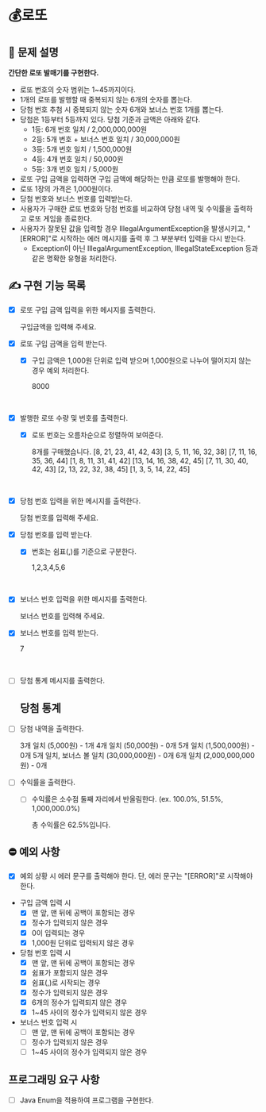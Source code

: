# 💰로또 

## 📝 문제 설명
__간단한 로또 발매기를 구현한다.__

- 로또 번호의 숫자 범위는 1~45까지이다.
- 1개의 로또를 발행할 때 중복되지 않는 6개의 숫자를 뽑는다.
- 당첨 번호 추첨 시 중복되지 않는 숫자 6개와 보너스 번호 1개를 뽑는다.
- 당첨은 1등부터 5등까지 있다. 당첨 기준과 금액은 아래와 같다.
  - 1등: 6개 번호 일치 / 2,000,000,000원
  - 2등: 5개 번호 + 보너스 번호 일치 / 30,000,000원
  - 3등: 5개 번호 일치 / 1,500,000원
  - 4등: 4개 번호 일치 / 50,000원
  - 5등: 3개 번호 일치 / 5,000원
- 로또 구입 금액을 입력하면 구입 금액에 해당하는 만큼 로또를 발행해야 한다.
- 로또 1장의 가격은 1,000원이다.
- 당첨 번호와 보너스 번호를 입력받는다.
- 사용자가 구매한 로또 번호와 당첨 번호를 비교하여 당첨 내역 및 수익률을 출력하고 로또 게임을 종료한다.
- 사용자가 잘못된 값을 입력할 경우 IllegalArgumentException을 발생시키고, "[ERROR]"로 시작하는 에러 메시지를 출력 후 그 부분부터 입력을 다시 받는다.
  - Exception이 아닌 IllegalArgumentException, IllegalStateException 등과 같은 명확한 유형을 처리한다.

## ✍️ 구현 기능 목록
- [x] 로또 구입 금액 입력을 위한 메시지를 출력한다. 


    구입금액을 입력해 주세요.

- [x] 로또 구입 금액을 입력 받는다.
  - [x] 구입 금액은 1,000원 단위로 입력 받으며 1,000원으로 나누어 떨어지지 않는 경우 예외 처리한다.


    8000
<br>

- [x] 발행한 로또 수량 및 번호를 출력한다.
  - [x] 로또 번호는 오름차순으로 정렬하여 보여준다.
  

    8개를 구매했습니다.
    [8, 21, 23, 41, 42, 43]
    [3, 5, 11, 16, 32, 38]
    [7, 11, 16, 35, 36, 44]
    [1, 8, 11, 31, 41, 42]
    [13, 14, 16, 38, 42, 45]
    [7, 11, 30, 40, 42, 43]
    [2, 13, 22, 32, 38, 45]
    [1, 3, 5, 14, 22, 45]
<br>

- [x] 당첨 번호 입력을 위한 메시지를 출력한다.


    당첨 번호를 입력해 주세요.

- [x] 당첨 번호를 입력 받는다.
  - [x] 번호는 쉼표(,)를 기준으로 구분한다.


    1,2,3,4,5,6
<br>

- [x] 보너스 번호 입력을 위한 메시지를 출력한다.


    보너스 번호를 입력해 주세요.   

- [x] 보너스 번호를 입력 받는다.


    7

<br>

- [ ] 당첨 통계 메시지를 출력한다.


    당첨 통계
    ---

- [ ] 당첨 내역을 출력한다.


    3개 일치 (5,000원) - 1개
    4개 일치 (50,000원) - 0개
    5개 일치 (1,500,000원) - 0개
    5개 일치, 보너스 볼 일치 (30,000,000원) - 0개
    6개 일치 (2,000,000,000원) - 0개

- [ ] 수익률을 출력한다.
  - [ ] 수익률은 소수점 둘째 자리에서 반올림한다. (ex. 100.0%, 51.5%, 1,000,000.0%)


    총 수익률은 62.5%입니다.

## ⛔️ 예외 사항
- [x] 예외 상황 시 에러 문구를 출력해야 한다. 단, 에러 문구는 "[ERROR]"로 시작해야 한다.

- 구입 금액 입력 시 
  - [x] 맨 앞, 맨 뒤에 공백이 포함되는 경우
  - [x] 정수가 입력되지 않은 경우
  - [x] 0이 입력되는 경우
  - [x] 1,000원 단위로 입력되지 않은 경우
  
- 당첨 번호 입력 시
  - [x] 맨 앞, 맨 뒤에 공백이 포함되는 경우
  - [x] 쉼표가 포함되지 않은 경우
  - [x] 쉼표(,)로 시작되는 경우
  - [x] 정수가 입력되지 않은 경우
  - [x] 6개의 정수가 입력되지 않은 경우
  - [x] 1~45 사이의 정수가 입력되지 않은 경우
  
- 보너스 번호 입력 시
  - [ ] 맨 앞, 맨 뒤에 공백이 포함되는 경우
  - [ ] 정수가 입력되지 않은 경우
  - [ ] 1~45 사이의 정수가 입력되지 않은 경우
  
## 프로그래밍 요구 사항 
- [ ] Java Enum을 적용하여 프로그램을 구현한다.